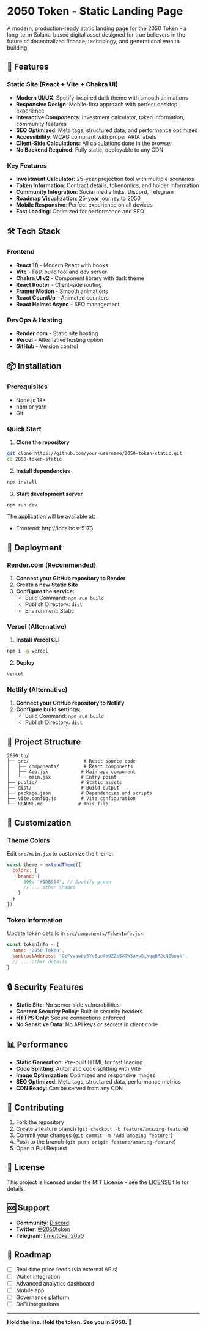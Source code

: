 # 2050 Token - Static Landing Page

A modern, production-ready static landing page for the 2050 Token - a long-term Solana-based digital asset designed for true believers in the future of decentralized finance, technology, and generational wealth building.

## 🚀 Features

### Static Site (React + Vite + Chakra UI)
- **Modern UI/UX**: Spotify-inspired dark theme with smooth animations
- **Responsive Design**: Mobile-first approach with perfect desktop experience
- **Interactive Components**: Investment calculator, token information, community features
- **SEO Optimized**: Meta tags, structured data, and performance optimized
- **Accessibility**: WCAG compliant with proper ARIA labels
- **Client-Side Calculations**: All calculations done in the browser
- **No Backend Required**: Fully static, deployable to any CDN

### Key Features
- **Investment Calculator**: 25-year projection tool with multiple scenarios
- **Token Information**: Contract details, tokenomics, and holder information
- **Community Integration**: Social media links, Discord, Telegram
- **Roadmap Visualization**: 25-year journey to 2050
- **Mobile Responsive**: Perfect experience on all devices
- **Fast Loading**: Optimized for performance and SEO

## 🛠 Tech Stack

### Frontend
- **React 18** - Modern React with hooks
- **Vite** - Fast build tool and dev server
- **Chakra UI v2** - Component library with dark theme
- **React Router** - Client-side routing
- **Framer Motion** - Smooth animations
- **React CountUp** - Animated counters
- **React Helmet Async** - SEO management

### DevOps & Hosting
- **Render.com** - Static site hosting
- **Vercel** - Alternative hosting option
- **GitHub** - Version control

## 📦 Installation

### Prerequisites
- Node.js 18+
- npm or yarn
- Git

### Quick Start

1. **Clone the repository**
```bash
git clone https://github.com/your-username/2050-token-static.git
cd 2050-token-static
```

2. **Install dependencies**
```bash
npm install
```

3. **Start development server**
```bash
npm run dev
```

The application will be available at:
- Frontend: http://localhost:5173

## 🚀 Deployment

### Render.com (Recommended)

1. **Connect your GitHub repository to Render**
2. **Create a new Static Site**
3. **Configure the service:**
   - Build Command: `npm run build`
   - Publish Directory: `dist`
   - Environment: Static

### Vercel (Alternative)

1. **Install Vercel CLI**
```bash
npm i -g vercel
```

2. **Deploy**
```bash
vercel
```

### Netlify (Alternative)

1. **Connect your GitHub repository to Netlify**
2. **Configure build settings:**
   - Build Command: `npm run build`
   - Publish Directory: `dist`

## 📁 Project Structure

```
2050.to/
├── src/                    # React source code
│   ├── components/         # React components
│   ├── App.jsx            # Main app component
│   └── main.jsx           # Entry point
├── public/                # Static assets
├── dist/                  # Build output
├── package.json           # Dependencies and scripts
├── vite.config.js         # Vite configuration
└── README.md             # This file
```

## 🎨 Customization

### Theme Colors
Edit `src/main.jsx` to customize the theme:

```javascript
const theme = extendTheme({
  colors: {
    brand: {
      500: '#1DB954', // Spotify green
      // ... other shades
    }
  }
})
```

### Token Information
Update token details in `src/components/TokenInfo.jsx`:

```javascript
const tokenInfo = {
  name: '2050 Token',
  contractAddress: 'CcFvvawbp6YoBae4mUZZb5X9W5aXw8iWqqBR2eNGbonk',
  // ... other details
}
```

## 🔒 Security Features

- **Static Site**: No server-side vulnerabilities
- **Content Security Policy**: Built-in security headers
- **HTTPS Only**: Secure connections enforced
- **No Sensitive Data**: No API keys or secrets in client code

## 📊 Performance

- **Static Generation**: Pre-built HTML for fast loading
- **Code Splitting**: Automatic code splitting with Vite
- **Image Optimization**: Optimized and responsive images
- **SEO Optimized**: Meta tags, structured data, performance metrics
- **CDN Ready**: Can be served from any CDN

## 🤝 Contributing

1. Fork the repository
2. Create a feature branch (`git checkout -b feature/amazing-feature`)
3. Commit your changes (`git commit -m 'Add amazing feature'`)
4. Push to the branch (`git push origin feature/amazing-feature`)
5. Open a Pull Request

## 📄 License

This project is licensed under the MIT License - see the [LICENSE](LICENSE) file for details.

## 🆘 Support

- **Community**: [Discord](https://discord.gg/2050token)
- **Twitter**: [@2050token](https://twitter.com/2050token)
- **Telegram**: [t.me/token2050](https://t.me/token2050)

## 🎯 Roadmap

- [ ] Real-time price feeds (via external APIs)
- [ ] Wallet integration
- [ ] Advanced analytics dashboard
- [ ] Mobile app
- [ ] Governance platform
- [ ] DeFi integrations

---

**Hold the line. Hold the token. See you in 2050.** 🚀
